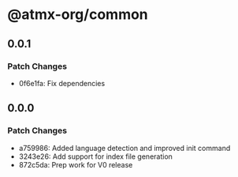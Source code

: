 # @atmx-org/common

## 0.0.1

### Patch Changes

- 0f6e1fa: Fix dependencies

## 0.0.0

### Patch Changes

- a759986: Added language detection and improved init command
- 3243e26: Add support for index file generation
- 872c5da: Prep work for V0 release
